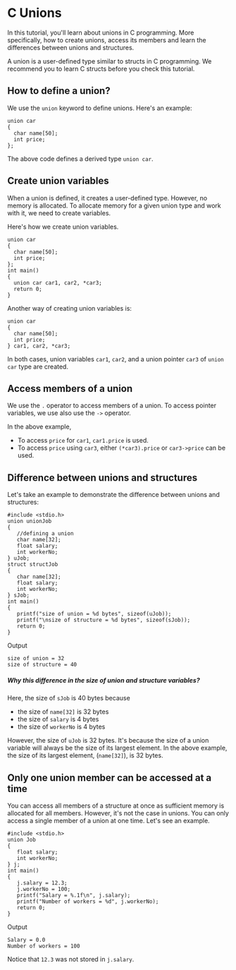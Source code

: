 # C Unions

In this tutorial, you'll learn about unions in C programming. More specifically, how to create unions, access its members and learn the differences between unions and structures.

A union is a user-defined type similar to structs in C programming. We recommend you to learn C structs before you check this tutorial.

## How to define a union?

We use the `union` keyword to define unions. Here's an example:

```
union car
{
  char name[50];
  int price;
};
```

The above code defines a derived type `union car`.

## Create union variables

When a union is defined, it creates a user-defined type. However, no memory is allocated. To allocate memory for a given union type and work with it, we need to create variables.

Here's how we create union variables.

```
union car
{
  char name[50];
  int price;
};
int main()
{
  union car car1, car2, *car3;
  return 0;
}
```

Another way of creating union variables is:

```
union car
{
  char name[50];
  int price;
} car1, car2, *car3;
```

In both cases, union variables `car1`, `car2`, and a union pointer `car3` of `union car` type are created.

## Access members of a union

We use the `.` operator to access members of a union. To access pointer variables, we use also use the `->` operator.

In the above example,

* To access `price` for `car1`, `car1.price` is used.
* To access `price` using `car3`, either `(*car3).price` or `car3->price` can be used.

## Difference between unions and structures

Let's take an example to demonstrate the difference between unions and structures:

```
#include <stdio.h>
union unionJob
{
   //defining a union
   char name[32];
   float salary;
   int workerNo;
} uJob;
struct structJob
{
   char name[32];
   float salary;
   int workerNo;
} sJob;
int main()
{
   printf("size of union = %d bytes", sizeof(uJob));
   printf("\nsize of structure = %d bytes", sizeof(sJob));
   return 0;
}
```
Output
```
size of union = 32
size of structure = 40
```

##### Why this difference in the size of union and structure variables?

Here, the size of `sJob` is 40 bytes because

* the size of `name[32]` is 32 bytes
* the size of `salary` is 4 bytes
* the size of `workerNo` is 4 bytes
  
However, the size of `uJob` is 32 bytes. It's because the size of a union variable will always be the size of its largest element. In the above example, the size of its largest element, (`name[32]`), is 32 bytes.

## Only one union member can be accessed at a time 

You can access all members of a structure at once as sufficient memory is allocated for all members. However, it's not the case in unions. You can only access a single member of a union at one time. Let's see an example.

```
#include <stdio.h>
union Job
{
   float salary;
   int workerNo;
} j;
int main()
{
   j.salary = 12.3;
   j.workerNo = 100;
   printf("Salary = %.1f\n", j.salary);
   printf("Number of workers = %d", j.workerNo);
   return 0;
}
```
Output
```
Salary = 0.0
Number of workers = 100
```

Notice that `12.3` was not stored in `j.salary`.